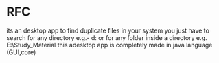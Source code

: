 # RFC
its an desktop app to find duplicate files in your system
you just have to search
for any directory e.g.- d:
or for any folder inside a directory e.g. E:\Study_Material
this adesktop app is completely made in java language (GUI,core)
